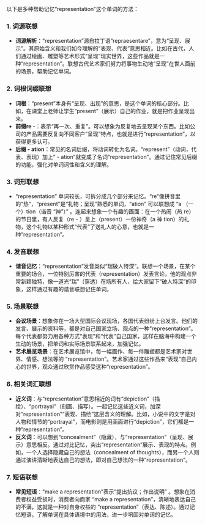 以下是多种帮助记忆“representation”这个单词的方法：

### 1. 词源联想
 - **词源解析**：“representation”源自拉丁语“repraesentare”，意为“呈现、展示”。其原始含义和我们如今理解的“表现、代表”意思相近。比如在古代，人们通过绘画、雕塑等艺术形式“呈现”现实世界，这些作品就是一种“representation”。联想古代艺术家们努力将事物生动地“呈现”在世人面前的场景，帮助记忆单词。

### 2. 词根词缀联想
 - **词根**：“present”本身有“呈现、出现”的意思，是这个单词的核心部分。比如，在课堂上老师让学生“present”（展示）自己的作业，就是把作业呈现出来。
 - **前缀re -**：表示“再一次、重复”。可以想象为反复地去呈现某个东西。比如公司的产品需要反复向不同客户“呈现”特点，也就是进行“representation”，以获得更多认可。
 - **后缀 - ation**：常见的名词后缀，将动词转化为名词。“represent”（动词，代表、表现）加上“ - ation”就变成了名词“representation”。通过记住常见后缀的功能，强化对单词词性和含义的理解。

### 3. 词形联想
 - “representation” 单词较长，可拆分成几个部分来记忆。“re”像拼音里的“热”，“present”是“礼物；呈现”熟悉的单词，“ation” 可以联想成 “a （一个）tion（谐音 “神”）” 。连起来想象一个有趣的画面：在一个热闹（热 re）的节日里，有人反复（re - ）呈上（present）一份神奇（a 神 tion）的礼物，这个礼物以某种形式“代表”了送礼人的心意，也就是一种“representation”。 

### 4. 发音联想
 - **谐音记忆**：“representation”发音类似“瑞破人特深”。联想一个场景，在某个重要的场合，一位特别厉害的代表（representation）发表言论，他的观点非常新颖独特，像一道光“瑞”（穿透）在场所有人，给大家留下“破人特深”的印象，这样通过有趣的谐音联想记住单词。

### 5. 场景联想
 - **会议场景**：想象你在一场大型国际会议现场，各国代表纷纷上台发言。他们的发言、展示的资料等，都是对自己国家立场、观点的一种“representation”。每个代表都努力用各种方式“表现”和“代表”自己国家，这样在脑海中构建一个生动的场景，把单词和实际场景联系起来，加强记忆。
 - **艺术展览场景**：在艺术展览馆中，每一幅画作、每一件雕塑都是艺术家对世界、情感、想法等的 “representation”。艺术家通过这些作品来“表现”自己内心的世界，观众通过欣赏作品感受这种“representation”。

### 6. 相关词汇联想
 - **近义词**：与“representation”意思相近的词有“depiction”（描绘）、“portrayal”（刻画、描写）。一起记忆这些近义词，加深对“representation”“表现、描绘”这层含义的理解。比如，小说中的文字是对人物和情节的“portrayal”，而电影则是用画面进行“depiction”，它们都是一种“representation”。
 - **反义词**：可以想到“concealment”（隐藏），与“representation”（呈现、展示）意思相反。通过对比记忆，突出“representation”展示、表现的特点。例如，一个人选择隐藏自己的想法（concealment of thoughts），而另一个人则通过演讲清晰地表达自己的想法，即对自己想法的一种“representation”。

### 7. 短语联想
 - **常见短语**：“make a representation”表示“提出抗议；作出说明” 。想象在消费者权益受损时，消费者向商家 “make a representation”，清晰地表达自己的不满，这就是一种对自身权益的 “representation”（表达、陈述）。通过记忆短语，了解单词在具体语境中的用法，进一步巩固对单词的记忆。 